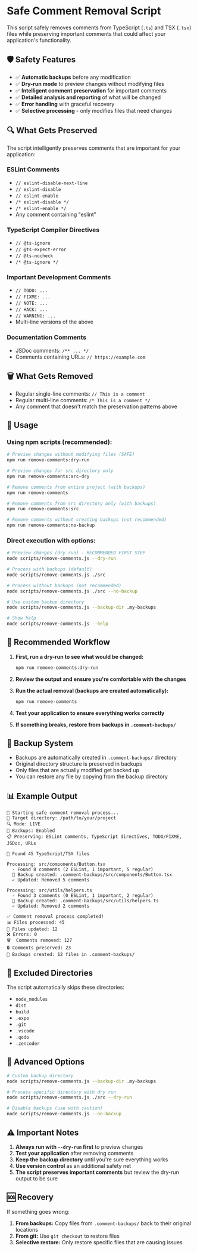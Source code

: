# Safe Comment Removal Script

This script safely removes comments from TypeScript (`.ts`) and TSX (`.tsx`) files while preserving important comments that could affect your application's functionality.

## 🛡️ Safety Features

- ✅ **Automatic backups** before any modification
- ✅ **Dry-run mode** to preview changes without modifying files
- ✅ **Intelligent comment preservation** for important comments
- ✅ **Detailed analysis and reporting** of what will be changed
- ✅ **Error handling** with graceful recovery
- ✅ **Selective processing** - only modifies files that need changes

## 🔍 What Gets Preserved

The script intelligently preserves comments that are important for your application:

### ESLint Comments
- `// eslint-disable-next-line`
- `// eslint-disable`
- `// eslint-enable`
- `/* eslint-disable */`
- `/* eslint-enable */`
- Any comment containing "eslint"

### TypeScript Compiler Directives
- `// @ts-ignore`
- `// @ts-expect-error`
- `// @ts-nocheck`
- `/* @ts-ignore */`

### Important Development Comments
- `// TODO: ...`
- `// FIXME: ...`
- `// NOTE: ...`
- `// HACK: ...`
- `// WARNING: ...`
- Multi-line versions of the above

### Documentation Comments
- JSDoc comments: `/** ... */`
- Comments containing URLs: `// https://example.com`

## 🗑️ What Gets Removed

- Regular single-line comments: `// This is a comment`
- Regular multi-line comments: `/* This is a comment */`
- Any comment that doesn't match the preservation patterns above

## 📖 Usage

### Using npm scripts (recommended):

```bash
# Preview changes without modifying files (SAFE)
npm run remove-comments:dry-run

# Preview changes for src directory only
npm run remove-comments:src-dry

# Remove comments from entire project (with backups)
npm run remove-comments

# Remove comments from src directory only (with backups)
npm run remove-comments:src

# Remove comments without creating backups (not recommended)
npm run remove-comments:no-backup
```

### Direct execution with options:

```bash
# Preview changes (dry run) - RECOMMENDED FIRST STEP
node scripts/remove-comments.js --dry-run

# Process with backups (default)
node scripts/remove-comments.js ./src

# Process without backups (not recommended)
node scripts/remove-comments.js ./src --no-backup

# Use custom backup directory
node scripts/remove-comments.js --backup-dir .my-backups

# Show help
node scripts/remove-comments.js --help
```

## 🚀 Recommended Workflow

1. **First, run a dry-run to see what would be changed:**
   ```bash
   npm run remove-comments:dry-run
   ```

2. **Review the output and ensure you're comfortable with the changes**

3. **Run the actual removal (backups are created automatically):**
   ```bash
   npm run remove-comments
   ```

4. **Test your application to ensure everything works correctly**

5. **If something breaks, restore from backups in `.comment-backups/`**

## 📁 Backup System

- Backups are automatically created in `.comment-backups/` directory
- Original directory structure is preserved in backups
- Only files that are actually modified get backed up
- You can restore any file by copying from the backup directory

## 📊 Example Output

```
🚀 Starting safe comment removal process...
📁 Target directory: /path/to/your/project
🔍 Mode: LIVE
💾 Backups: Enabled
📋 Preserving: ESLint comments, TypeScript directives, TODO/FIXME, JSDoc, URLs

📄 Found 45 TypeScript/TSX files

Processing: src/components/Button.tsx
  - Found 8 comments (2 ESLint, 1 important, 5 regular)
  💾 Backup created: .comment-backups/src/components/Button.tsx
  ✓ Updated: Removed 5 comments

Processing: src/utils/helpers.ts
  - Found 3 comments (0 ESLint, 1 important, 2 regular)
  💾 Backup created: .comment-backups/src/utils/helpers.ts
  ✓ Updated: Removed 2 comments

✅ Comment removal process completed!
📊 Files processed: 45
📝 Files updated: 12
❌ Errors: 0
🗑️  Comments removed: 127
🔒 Comments preserved: 23
💾 Backups created: 12 files in .comment-backups/
```

## 🚫 Excluded Directories

The script automatically skips these directories:
- `node_modules`
- `dist`
- `build`
- `.expo`
- `.git`
- `.vscode`
- `.qodo`
- `.zencoder`

## 🔧 Advanced Options

```bash
# Custom backup directory
node scripts/remove-comments.js --backup-dir .my-backups

# Process specific directory with dry run
node scripts/remove-comments.js ./src --dry-run

# Disable backups (use with caution)
node scripts/remove-comments.js --no-backup
```

## ⚠️ Important Notes

1. **Always run with `--dry-run` first** to preview changes
2. **Test your application** after removing comments
3. **Keep the backup directory** until you're sure everything works
4. **Use version control** as an additional safety net
5. **The script preserves important comments** but review the dry-run output to be sure

## 🆘 Recovery

If something goes wrong:

1. **From backups:** Copy files from `.comment-backups/` back to their original locations
2. **From git:** Use `git checkout` to restore files
3. **Selective restore:** Only restore specific files that are causing issues